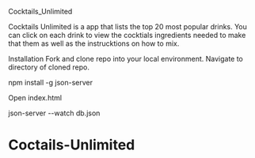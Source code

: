 Cocktails_Unlimited

Cocktails Unlimited is a app that lists the top 20 most popular drinks. You can click on each drink to view the cocktials ingredients needed to make that them as well as the instrucktions on how to mix.

Installation
Fork and clone repo into your local environment. Navigate to directory of cloned repo.

npm install -g json-server 

Open index.html

json-server --watch db.json
# Coctails-Unlimited